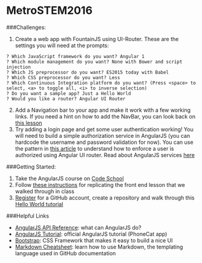# MetroSTEM2016

###Challenges:
1. Create a web app with FountainJS using UI-Router. These are the settings you will need at the prompts:

  ```
? Which JavaScript framework do you want? Angular 1
? Which module management do you want? None with Bower and script injection
? Which JS preprocessor do you want? ES2015 today with Babel
? Which CSS preprocessor do you want? Less
? Which Continuous Integration platform do you want? (Press <space> to select, <a> to toggle all, <i> to inverse selection)
? Do you want a sample app? Just a Hello World
? Would you like a router? Angular UI Router
  ```
2. Add a Navigation bar to your app and make it work with a few working links. If you need a hint on how to add the NavBar, you can look back on [this lesson](https://github.com/marcDeSantis/MetroSTEM2016/blob/master/AngularFountainJS.md)
3. Try adding a login page and get some user authentication working! You will need to build a simple authorization service in AngularJS (you can hardcode the username and password validation for now). You can use the pattern in [this article](https://medium.com/@mattlanham/authentication-with-angularjs-4e927af3a15f#.kychnt1ah) to understand how to enforce a user is authorized using Angular UI router. Read about AngularJS services [here](https://docs.angularjs.org/guide/services)

###Getting Started:

1. Take the AngularJS course on [Code School](https://www.codeschool.com/courses/shaping-up-with-angular-js)
2. Follow [these instructions](https://github.com/marcDeSantis/MetroSTEM2016/blob/master/AngularFountainJS.md) for replicating the front end lesson that we walked through in class
3. [Register](http://github.com/join) for a GitHub account, create a repository and walk through this [Hello World tutorial](https://guides.github.com/activities/hello-world/) 

###Helpful Links

- [AngularJS API Reference](https://docs.angularjs.org/api): what can AngularJS do?
- [AngularJS Tutorial](https://docs.angularjs.org/tutorial/): official AngularJS tutorial (PhoneCat app)
- [Bootstrap](http://getbootstrap.com/): CSS Framework that makes it easy to build a nice UI
- [Markdown Cheatsheet](https://github.com/adam-p/markdown-here/wiki/Markdown-Cheatsheet): learn how to use Markdown, the templating language used in GitHub documentation
